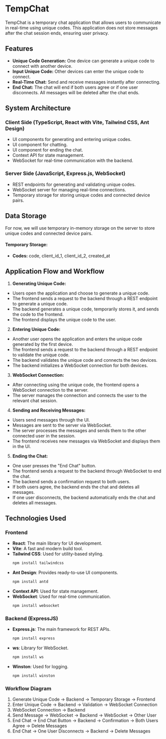 # TempChat

TempChat is a temporary chat application that allows users to communicate in real-time using unique codes. This application does not store messages after the chat session ends, ensuring user privacy.

## Features

- **Unique Code Generation:** One device can generate a unique code to connect with another device.
- **Input Unique Code:** Other devices can enter the unique code to connect.
- **Real-Time Chat:** Send and receive messages instantly after connecting.
- **End Chat:** The chat will end if both users agree or if one user disconnects. All messages will be deleted after the chat ends.

## System Architecture

### Client Side (TypeScript, React with Vite, Tailwind CSS, Ant Design)

- UI components for generating and entering unique codes.
- UI component for chatting.
- UI component for ending the chat.
- Context API for state management.
- WebSocket for real-time communication with the backend.

### Server Side (JavaScript, Express.js, WebSocket)

- REST endpoints for generating and validating unique codes.
- WebSocket server for managing real-time connections.
- Temporary storage for storing unique codes and connected device pairs.

## Data Storage

For now, we will use temporary in-memory storage on the server to store unique codes and connected device pairs.

#### Temporary Storage:

- **Codes:** code, client_id_1, client_id_2, created_at

## Application Flow and Workflow

1. **Generating Unique Code:**

- Users open the application and choose to generate a unique code.
- The frontend sends a request to the backend through a REST endpoint to generate a unique code.
- The backend generates a unique code, temporarily stores it, and sends the code to the frontend.
- The frontend displays the unique code to the user.

2. **Entering Unique Code:**

- Another user opens the application and enters the unique code generated by the first device.
- The frontend sends a request to the backend through a REST endpoint to validate the unique code.
- The backend validates the unique code and connects the two devices.
- The backend initializes a WebSocket connection for both devices.

3. **WebSocket Connection:**

- After connecting using the unique code, the frontend opens a WebSocket connection to the server.
- The server manages the connection and connects the user to the relevant chat session.

4. **Sending and Receiving Messages:**

- Users send messages through the UI.
- Messages are sent to the server via WebSocket.
- The server processes the messages and sends them to the other connected user in the session.
- The frontend receives new messages via WebSocket and displays them in the UI.

5. **Ending the Chat:**

- One user presses the "End Chat" button.
- The frontend sends a request to the backend through WebSocket to end the chat.
- The backend sends a confirmation request to both users.
- If both users agree, the backend ends the chat and deletes all messages.
- If one user disconnects, the backend automatically ends the chat and deletes all messages.

## Technologies Used

### Frontend

- **React**: The main library for UI development.
- **Vite**: A fast and modern build tool.
- **Tailwind CSS**: Used for utility-based styling.
  ```bash
  npm install tailwindcss
  ```
- **Ant Design**: Provides ready-to-use UI components.
  ```bash
  npm install antd
  ```
- **Context API**: Used for state management.
- **WebSocket**: Used for real-time communication.
  ```bash
  npm install websocket
  ```

### Backend (ExpressJS)

- **Express.js**: The main framework for REST APIs.
  ```bash
  npm install express
  ```
- **ws**: Library for WebSocket.
  ```bash
  npm install ws
  ```
- **Winston**: Used for logging.
  ```bash
  npm install winston
  ```

### Workflow Diagram

1. Generate Unique Code -> Backend -> Temporary Storage -> Frontend
2. Enter Unique Code -> Backend -> Validation -> WebSocket Connection
3. WebSocket Connection -> Backend
4. Send Message -> WebSocket -> Backend -> WebSocket -> Other User
5. End Chat -> End Chat Button -> Backend -> Confirmation -> Both Users Agree -> Delete Messages
6. End Chat -> One User Disconnects -> Backend -> Delete Messages
